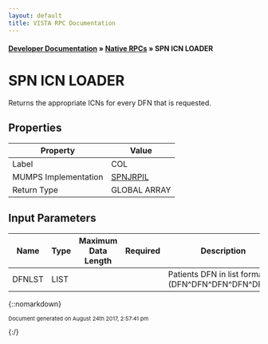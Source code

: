 ```yaml
---
layout: default
title: VISTA RPC Documentation
---
```


#### [Developer Documentation](../index) &#187; [Native RPCs](TableOfContents) &#187; SPN ICN LOADER<br/>
# SPN ICN LOADER

Returns the appropriate ICNs for every DFN that is requested. 

## Properties

Property | Value
--- | ---
Label | COL
MUMPS Implementation | [SPNJRPIL](http://code.osehra.org/dox/Routine_SPNJRPIL_source.html)
Return Type | GLOBAL ARRAY


## Input Parameters

Name | Type | Maximum Data Length | Required | Description
--- | --- | --- | --- | ---
DFNLST | LIST |  |  | Patients DFN in list format (DFN^DFN^DFN^DFN^DFN...)



{::nomarkdown} <br/><p style="font-size: 11px">Document generated on August 24th 2017, 2:57:41 pm</p>{:/}